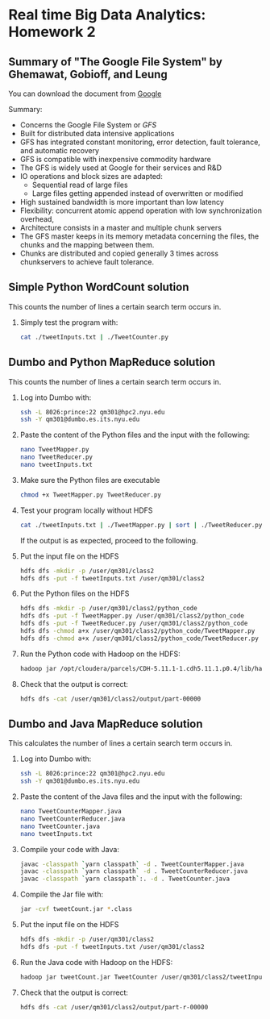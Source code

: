 # Real time Big Data Analytics: Homework 2

## Summary of "The Google File System" by Ghemawat, Gobioff, and Leung
You can download the document from [Google](http://static.googleusercontent.com/media/research.google.com/en//archive/gfs-sosp2003.pdf)

Summary:
- Concerns the Google File System or *GFS*
- Built for distributed data intensive applications
- GFS has integrated constant monitoring, error detection, fault tolerance, and automatic recovery
- GFS is compatible with inexpensive commodity hardware
- The GFS is widely used at Google for their services and R&D
- IO operations and block sizes are adapted:
    - Sequential read of large files
    - Large files getting appended instead of overwritten or modified
- High sustained bandwidth is more important than low latency
- Flexibility: concurrent atomic append operation with low synchronization overhead, 
- Architecture consists in a master and multiple chunk servers
- The GFS master keeps in its memory metadata concerning the files, the chunks and the mapping between them.
- Chunks are distributed and copied generally 3 times across chunkservers to achieve fault tolerance.

## Simple Python WordCount solution
This counts the number of lines a certain search term occurs in.

1. Simply test the program with:
   
   ```bash
   cat ./tweetInputs.txt | ./TweetCounter.py
   ```
   
## Dumbo and Python MapReduce solution
This counts the number of lines a certain search term occurs in.

1. Log into Dumbo with:

   ```bash
   ssh -L 8026:prince:22 qm301@hpc2.nyu.edu
   ssh -Y qm301@dumbo.es.its.nyu.edu
   ```
   
2. Paste the content of the Python files and the input with the following:

   ```bash
   nano TweetMapper.py
   nano TweetReducer.py
   nano tweetInputs.txt
   ```
   
3. Make sure the Python files are executable
   
   ```bash
   chmod +x TweetMapper.py TweetReducer.py
   ```
   
4. Test your program locally without HDFS
   
   ```bash
   cat ./tweetInputs.txt | ./TweetMapper.py | sort | ./TweetReducer.py
   ```
   
   If the output is as expected, proceed to the following.

5. Put the input file on the HDFS

   ```bash
   hdfs dfs -mkdir -p /user/qm301/class2
   hdfs dfs -put -f tweetInputs.txt /user/qm301/class2
   ```
   
6. Put the Python files on the HDFS

   ```bash
   hdfs dfs -mkdir -p /user/qm301/class2/python_code
   hdfs dfs -put -f TweetMapper.py /user/qm301/class2/python_code
   hdfs dfs -put -f TweetReducer.py /user/qm301/class2/python_code
   hdfs dfs -chmod a+x /user/qm301/class2/python_code/TweetMapper.py
   hdfs dfs -chmod a+x /user/qm301/class2/python_code/TweetReducer.py
   ```
   
7. Run the Python code with Hadoop on the HDFS:

   ```bash
   hadoop jar /opt/cloudera/parcels/CDH-5.11.1-1.cdh5.11.1.p0.4/lib/hadoop-mapreduce/hadoop-streaming.jar -files hdfs://dumbo/user/qm301/class2/python_code/TweetMapper.py,hdfs://dumbo/user/qm301/class2/python_code/TweetReducer.py -mapper "python TweetMapper.py" -reducer "python TweetReducer.py" -input /user/qm301/class2/tweetInputs.txt -output /user/qm301/class2/output -numReduceTasks 1
   ```

8. Check that the output is correct:

   ```bash
   hdfs dfs -cat /user/qm301/class2/output/part-00000
   ```
   
## Dumbo and Java MapReduce solution
This calculates the number of lines a certain search term occurs in.

1. Log into Dumbo with:

   ```bash
   ssh -L 8026:prince:22 qm301@hpc2.nyu.edu
   ssh -Y qm301@dumbo.es.its.nyu.edu
   ```
   
2. Paste the content of the Java files and the input with the following:

   ```bash
   nano TweetCounterMapper.java
   nano TweetCounterReducer.java
   nano TweetCounter.java
   nano tweetInputs.txt
   ```
   
3. Compile your code with Java:

   ```bash
   javac -classpath `yarn classpath` -d . TweetCounterMapper.java
   javac -classpath `yarn classpath` -d . TweetCounterReducer.java
   javac -classpath `yarn classpath`:. -d . TweetCounter.java
   ```
   
4. Compile the Jar file with:

   ```bash
   jar -cvf tweetCount.jar *.class
   ```
   
5. Put the input file on the HDFS

   ```bash
   hdfs dfs -mkdir -p /user/qm301/class2
   hdfs dfs -put -f tweetInputs.txt /user/qm301/class2   
   ```
     
6. Run the Java code with Hadoop on the HDFS:

   ```bash
   hadoop jar tweetCount.jar TweetCounter /user/qm301/class2/tweetInputs.txt /user/qm301/class2/output
   ```

8. Check that the output is correct:

   ```bash
   hdfs dfs -cat /user/qm301/class2/output/part-r-00000
   ```